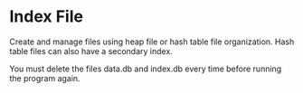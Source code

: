 # Index File

Create and manage files using heap file or hash table file organization. Hash table files can also have a secondary index.

You must delete the files data.db and index.db every time before running the program again.
